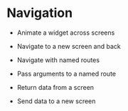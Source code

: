 # Navigation

- Animate a widget across screens

- Navigate to a new screen and back

- Navigate with named routes

- Pass arguments to a named route

- Return data from a screen

- Send data to a new screen